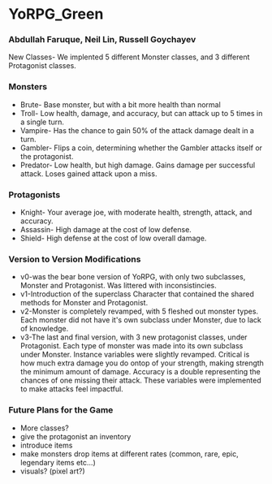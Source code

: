 # YoRPG_Green # 
### Abdullah Faruque, Neil Lin, Russell Goychayev ###

New Classes- We implented 5 different Monster classes, and 3 different Protagonist classes. 
### Monsters ###
* Brute- Base monster, but with a bit more health than normal
* Troll- Low health, damage, and accuracy, but can attack up to 5 times in a single turn. 
* Vampire- Has the chance to gain 50% of the attack damage dealt in a turn. 
* Gambler- Flips a coin, determining whether the Gambler attacks itself or the protagonist. 
* Predator- Low health, but high damage. Gains damage per successful attack. Loses gained attack upon a miss. 

### Protagonists ###
* Knight- Your average joe, with moderate health, strength, attack, and accuracy. 
* Assassin- High damage at the cost of low defense. 
* Shield- High defense at the cost of low overall damage. 

### Version to Version Modifications ###
* v0-was the bear bone version of YoRPG, with only two subclasses, Monster and Protagonist. Was littered with inconsistincies. 
* v1-Introduction of the superclass Character that contained the shared methods for Monster and Protagonist. 
* v2-Monster is completely revamped, with 5 fleshed out monster types. Each monster did not have it's own subclass under Monster, due to lack of knowledge. 
* v3-The last and final version, with 3 new protagonist classes, under Protagonist. Each type of monster was made into its own subclass under Monster. Instance variables were slightly revamped. Critical is how much extra damage you do ontop of your strength, making strength the minimum amount of damage. Accuracy is a double representing the chances of one missing their attack. These variables were implemented to make attacks feel impactful. 

### Future Plans for the Game ###
* More classes?
* give the protagonist an inventory
* introduce items
* make monsters drop items at different rates (common, rare, epic, legendary items etc...)
* visuals? (pixel art?)

